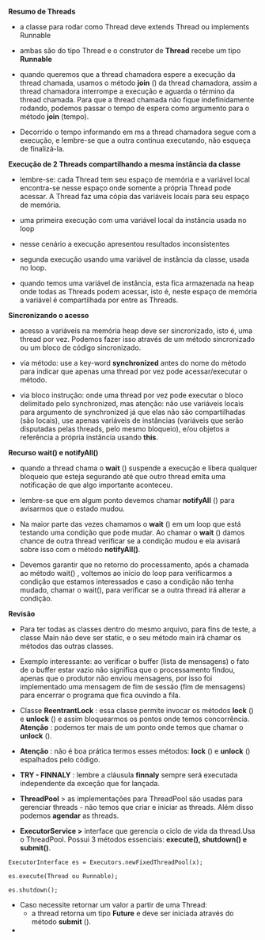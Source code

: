 **Resumo de Threads**

- a classe para rodar como Thread deve extends Thread ou implements Runnable

- ambas são do tipo Thread e o construtor de **Thread** recebe um tipo **Runnable**

- quando queremos que a thread chamadora espere a execução da thread chamada, usamos o método **join** () da thread chamadora, assim a thread chamadora interrompe a execução e aguarda o término da thread chamada. Para que a thread chamada não fique indefinidamente rodando, podemos passar o tempo de espera como argumento para o método **join** (tempo).

- Decorrido o tempo informando em ms a thread chamadora segue com a execução, e lembre-se que a outra continua executando, não esqueça de finalizá-la.

**Execução de 2 Threads compartilhando a mesma instância da classe**

- lembre-se: cada Thread tem seu espaço de memória e a variável local encontra-se nesse espaço onde somente a própria Thread pode acessar. A Thread faz uma cópia das variáveis locais para seu espaço de memória.

- uma primeira execução com uma variável local da instância usada no loop
- nesse cenário a execução apresentou resultados inconsistentes

- segunda execução usando uma variável de instância da classe, usada no loop.
- quando temos uma variável de instância, esta fica armazenada na heap onde todas as Threads podem acessar, isto é, neste espaço de memória a variável é compartilhada por entre as Threads.

**Sincronizando o acesso**

- acesso a variáveis na memória heap deve ser sincronizado, isto é, uma thread por vez. Podemos fazer isso através de um método sincronizado ou um bloco de código sincronizado.

- via método: use a key-word **synchronized** antes do nome do método para indicar que apenas uma thread por vez pode acessar/executar o método.

- via bloco instrução: onde uma thread por vez pode executar o bloco delimitado pelo synchronized, mas atenção: não use variáveis locais para argumento de synchronized já que elas não são compartilhadas (são locais), use apenas variáveis de instâncias (variáveis que serão disputadas pelas threads, pelo mesmo bloqueio), e/ou objetos a referência a própria instância usando **this**.

**Recurso wait() e notifyAll()**

- quando a thread chama o **wait** () suspende a execução e libera qualquer bloqueio que esteja segurando até que outro thread emita uma notificação de que algo importante aconteceu.

- lembre-se que em algum ponto devemos chamar **notifyAll** () para avisarmos que o estado mudou.

- Na maior parte das vezes chamamos o **wait** () em um loop que está testando uma condição que pode mudar. Ao chamar o **wait** () damos chance de outra thread verificar se a condição mudou e ela avisará sobre isso com o método **notifyAll()**.

- Devemos garantir que no retorno do processamento, após a chamada ao método wait() , voltemos ao início do loop para verificarmos a condição que estamos interessados e caso a condição não tenha mudado, chamar o wait(), para verificar se a outra thread irá alterar a condição.

**Revisão**

- Para ter todas as classes dentro do mesmo arquivo, para fins de teste, a classe Main não deve ser static, e o seu método main irá chamar os métodos das outras classes.

- Exemplo interessante: ao verificar o buffer (lista de mensagens) o fato de o buffer estar vazio não significa que o processamento findou, apenas que o produtor não enviou mensagens, por isso foi implementado uma mensagem de fim de sessão (fim de mensagens) para encerrar o programa que fica ouvindo a fila.

- Classe **ReentrantLock** : essa classe permite invocar os métodos **lock** () e **unlock** () e assim bloquearmos os pontos onde temos concorrência. **Atenção** : podemos ter mais de um ponto onde temos que chamar o **unlock** ().

- **Atenção** : não é boa prática termos esses métodos: **lock** () e **unlock** () espalhados pelo código.

- **TRY - FINNALY** : lembre a cláusula **finnaly** sempre será executada independente da exceção que for lançada.

- **ThreadPool** \> as implementações para ThreadPool são usadas para gerenciar threads - não temos que criar e iniciar as threads. Além disso podemos **agendar** as threads.
- **ExecutorService \>** interface que gerencia o ciclo de vida da thread.Usa o ThreadPool. Possui 3 métodos essenciais: **execute(), shutdown() e submit()**.
```
ExecutorInterface es = Executors.newFixedThreadPool(x);

es.execute(Thread ou Runnable);

es.shutdown();
```
- Caso necessite retornar um valor a partir de uma Thread:
  - a thread retorna um tipo **Future** e deve ser iniciada através do método **submit** ().
-